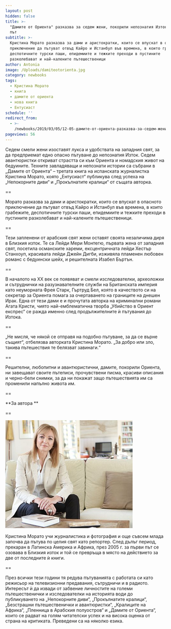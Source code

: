 ```yaml
---
layout: post
hidden: false
title: >-
  "Дамите от Ориента" разказва за седем жени, покорили непознатия Изток за първи
  път
subtitle: >-
  Кристина Морато разказва за дами и аристократки, които се впускат в опасното
  приключение да пътуват отвъд Кайро и Истанбул във времена, в които грабежите,
  деспотичните турски паши, епидемиите и тежките преходи в пустините
  разколебават и най-калените пътешественици 
author: Antonia
image: /Uploads/damiteotorienta.jpg
category: newbooks
tags:
  - Кристина Морато
  - книга
  - дамите от ориента
  - нова книга
  - Ентусиаст
schedule: ''
redirect_from:
  - >-
    /newbooks/2019/03/05/12-05-дамите-от-ориента-разказва-за-седем-жени-покорили-непознатия-изток-за-първи-път
pageviews: 56
---
```

Седем смели жени изоставят лукса и удобствата на западния свят, за да предприемат едно опасно пътуване до непознатия Изток. Седем авантюристки откриват страстта си към Ориента и номадския живот на бедуините. Техните завладяващи и непознати истории са събрани в „Дамите от Ориента“ – третата книга на испанската журналистка Кристина Морато, която „Ентусиаст“ публикува след успеха на „Непокорните диви“ и „Прокълнатите кралици“ от същата авторка.

\==

Морато разказва за дами и аристократки, които се впускат в опасното приключение да пътуват отвъд Кайро и Истанбул във времена, в които грабежите, деспотичните турски паши, епидемиите и тежките преходи в пустините разколебават и най-калените пътешественици. 

\==

Тези запленени от арабския свят жени оставят своята незаличима диря в Близкия изток. Те са Лейди Мери Монтегю, първата жена от западния свят, посетила османските хареми, ексцентричната лейди Хестър Станхоуп, красивата лейди Джейн Дигби, изживяла пламенен любовен романс с бедуински шейх, и решителната Изабел Бъртън. 

\==

В началото на XX век се появяват и смели изследователки, археоложки и сътруднички на разузнавателните служби на Британската империя като неуморната Фрея Старк, Гъртруд Бел, която в качеството си на секретар за Ориента помага за очертаването на границите на днешен Ирак. Една от тези дами е и прочутата авторка на криминални романи Агата Кристи, чиято най-емблематична творба „Убийство в Ориент експрес“ се ражда именно след продължителните ѝ пътувания до Изтока.

\==

„Не мисля, че някой се отправя на подобно пътуване, за да се върне същият“, отбелязва авторката Кристина Морато. „За добро или зло, такива пътешествия те белязват завинаги.“

\==

Решителни, любопитни и авантюристични, дамите, покорили Ориента, ни завещават своите пътеписи, прочувствени писма, красиви описания и черно-бели снимки, за да ни покажат защо пътешествията им са променили напълно живота им.

\==

**За автора **

\==

![](/Uploads/cristinamorato.jpg)

Кристина Морато учи журналистика и фотография и още съвсем млада започва да пътува по целия свят като репортер. След дълъг период, прекаран в Латинска Америка и Африка, през 2005 г. за първи път се озовава в Близкия изток и той се превръща в място на действието за две от последните ѝ книги.

\==

През всички тези години тя редува пътуванията с работата си като режисьор на телевизионни предавания, сътрудничи и в радиото. Интересът ѝ да извади от забвение личностите на големи пътешественички и изследователки на историята води до публикуването на „Непокорните диви“, „Прокълнатите кралици“, „Безстрашни пътешественички и авантюристки“, „Кралиците на Африка“, „Пленница в Арабския полуостров“ и „Дамите от Ориента“, които се радват на голям читателски успех и на висока оценка от страна на критиката. Преведени са на няколко езика.
